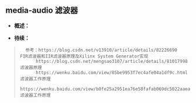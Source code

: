 ## media-audio 滤波器
- **概述：**
>
>
>
>
>
>
>
>
>
>
>
>
>
>
>
>
>
>
>
>
>
>
>
>
>
>
>
>

- **待续：**
>       参考：https://blog.csdn.net/v13910/article/details/82226690    FIR滤波器和IIR滤波器原理及Xilinx System Generator实现
>           https://blog.csdn.net/mengsao3107/article/details/81017998      滤波器原理
>           https://wenku.baidu.com/view/85be9953f7ec4afe04a1df9c.html      滤波器工作原理
>           https://wenku.baidu.com/view/b0fe25a2951ea76e58fafab069dc5022aaea4630.html  滤波器工作原理
>
>
>
>
>
>
>
>
>
>
>
>
>
>
